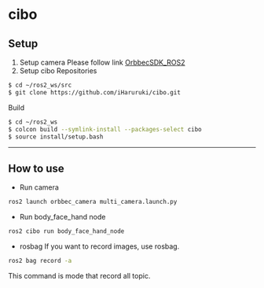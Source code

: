 # cibo
## Setup
1. Setup camera
Please follow link
[OrbbecSDK_ROS2](https://github.com/iHaruruki/OrbbecSDK_ROS2.git)
2. Setup cibo Repositories
```bash
$ cd ~/ros2_ws/src
$ git clone https://github.com/iHaruruki/cibo.git
```
Build
```bash
$ cd ~/ros2_ws
$ colcon build --symlink-install --packages-select cibo
$ source install/setup.bash
```

---

## How to use
- Run camera
```bash
ros2 launch orbbec_camera multi_camera.launch.py
```
- Run body_face_hand node
```bash
ros2 cibo run body_face_hand_node
```
- rosbag
If you want to record images, use rosbag.
```bash
ros2 bag record -a
```
This command is mode that record all topic.